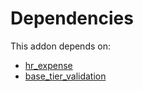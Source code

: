 # Dependencies

This addon depends on:

- [hr_expense](../../../../../oca-ocb-hr/odoo-bringout-oca-ocb-hr_expense)
- [base_tier_validation](../../../../odoo-bringout-oca-server-ux-base_tier_validation)
